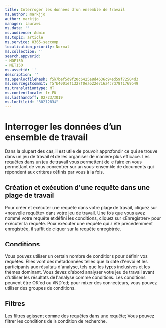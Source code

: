 ```yaml
---
title: Interroger les données d’un ensemble de travail
ms.author: markjjo
author: markjjo
manager: laurawi
ms.date: ''
ms.audience: Admin
ms.topic: article
ms.service: O365-seccomp
localization_priority: Normal
ms.collection: ''
search.appverid:
- MOE150
- MET150
ms.assetid: ''
description: ''
ms.openlocfilehash: f5b7bef5d9f20c6425e8d4636c94ed59f72504d3
ms.sourcegitcommit: f57b4001ef1327f0ea622e716a4d7d78f1769b49
ms.translationtype: MT
ms.contentlocale: fr-FR
ms.lasthandoff: 02/23/2019
ms.locfileid: "30212834"
---
```

# <a name="query-the-data-in-a-working-set"></a>Interroger les données d’un ensemble de travail

Dans la plupart des cas, il est utile de pouvoir approfondir ce qui se trouve dans un jeu de travail et de les organiser de manière plus efficace. Les requêtes dans un jeu de travail vous permettent de le faire en vous permettant de vous concentrer sur un sous-ensemble de documents qui répondent aux critères définis par vous à la fois.

## <a name="creating-and-running-a-query-within-a-working-set"></a>Création et exécution d'une requête dans une plage de travail

Pour créer et exécuter une requête dans votre plage de travail, cliquez sur «nouvelle requête» dans votre jeu de travail. Une fois que vous avez nommé votre requête et défini les conditions, cliquez sur «Enregistrer» pour exécuter la requête. Pour exécuter une requête qui a été précédemment enregistrée, il suffit de cliquer sur la requête enregistrée.

## <a name="conditions"></a>Conditions

Vous pouvez utiliser un certain nombre de conditions pour définir vos requêtes. Elles vont des métadonnées telles que la date d'envoi et les participants aux résultats d'analyse, tels que les types inclusives et les thèmes dominant. Vous devez d'abord analyser votre jeu de travail avant d'utiliser les résultats de l'analyse comme conditions. Les conditions peuvent être OR'ed ou AND'ed; pour mixer des connecteurs, vous pouvez utiliser des groupes de conditions.

## <a name="filters"></a>Filtres
Les filtres agissent comme des requêtes dans une requête; Vous pouvez filtrer les conditions de la condition de recherche.


